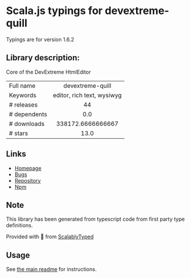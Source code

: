 
# Scala.js typings for devextreme-quill

Typings are for version 1.6.2

## Library description:
Core of the DevExtreme HtmlEditor

|                    |                 |
| ------------------ | :-------------: |
| Full name          | devextreme-quill |
| Keywords           | editor, rich text, wysiwyg |
| # releases         | 44 |
| # dependents       | 0.0 |
| # downloads        | 338172.6666666667 |
| # stars            | 13.0 |

## Links
- [Homepage](https://js.devexpress.com/)
- [Bugs](https://www.devexpress.com/support/)
- [Repository](https://github.com/DevExpress/devextreme-quill)
- [Npm](https://www.npmjs.com/package/devextreme-quill)
    


## Note
This library has been generated from typescript code from first party type definitions.

Provided with :purple_heart: from [ScalablyTyped](https://github.com/oyvindberg/ScalablyTyped)

## Usage
See [the main readme](../../readme.md) for instructions.


